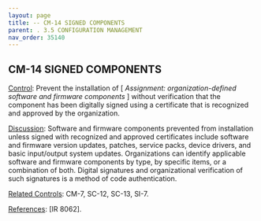 ```yaml
---
layout: page
title: -- CM-14 SIGNED COMPONENTS 
parent: . 3.5 CONFIGURATION MANAGEMENT 
nav_order: 35140 
---
```


## CM-14 SIGNED COMPONENTS

<ins>Control</ins>: Prevent the installation of [ _Assignment: organization-defined software and firmware components_ ] without verification that the component has been digitally signed using a certificate that is recognized and approved by the organization.

<ins>Discussion</ins>: Software and firmware components prevented from installation unless signed with recognized and approved certificates include software and firmware version updates, patches, service packs, device drivers, and basic input/output system updates. Organizations can identify applicable software and firmware components by type, by specific items, or a combination of both. Digital signatures and organizational verification of such signatures is a method of code authentication.

<ins>Related Controls</ins>: CM-7, SC-12, SC-13, SI-7.

<ins>References</ins>: [IR 8062].
